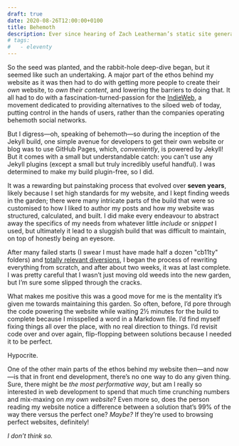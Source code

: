 ```yaml
---
draft: true
date: 2020-08-26T12:00:00+0100
title: Behemoth
description: Ever since hearing of Zach Leatherman’s static site generator, <a href="https://www.11ty.dev/">Eleventy</a>, in 2018, I was entranced, and as much as I still do love Jekyll, my bloated use of it suddenly looked tarnished and worn.
# tags:
#   - eleventy
---
```


So the seed was planted, and the rabbit-hole deep-dive began, but it seemed like such an undertaking. A major part of the ethos behind my website as it was then had to do with getting more people to create their *own* website, to *own their content*, and lowering the barriers to doing that. It all had to do with a fascination-turned-passion for the [IndieWeb](https://indieweb.org/), a movement dedicated to providing alternatives to the siloed web of today, putting control in the hands of users, rather than the companies operating behemoth social networks.

But I digress—oh, speaking of behemoth—so during the inception of the Jekyll build, one simple avenue for developers to get their own website or blog was to use GitHub Pages, which, *conveniently*, is powered by Jekyll! But it comes with a small but understandable catch: you can't use any Jekyll plugins (except a small but truly incredibly useful handful). I was determined to make my build plugin-free, so I did.

It was a rewarding but painstaking process that evolved over **seven years**, likely because I set high standards for my website, and I kept finding weeds in the garden; there were many intricate parts of the build that were so customised to how I liked to author my posts and how my website was structured, calculated, and built. I did make every endeavour to abstract away the specifics of my needs from whatever little *include* or *snippet* I used, but ultimately it lead to a sluggish build that was difficult to maintain, on top of honestly being an eyesore.

After many failed starts (I swear I must have made half a dozen "cb11ty" folders) and [totally relevant diversions](https://chrisburnell.com/projects/), I began the process of rewriting everything from scratch, and after about two weeks, it was at last complete. I was pretty careful that I wasn’t just moving old weeds into the new garden, but I’m sure some slipped through the cracks.

What makes me positive this was a good move for me is the mentality it’s given me towards maintaining this garden. So often, before, I’d pore through the code powering the website while waiting 2½ minutes for the build to complete because I misspelled a word in a Markdown file. I’d find myself fixing things all over the place, with no real direction to things. I’d revisit code over and over again, flip-flopping between solutions because I needed it to be perfect.

Hypocrite.

One of the other main parts of the ethos behind my website then—and now—is that in front end development, there’s no one way to do any given thing. Sure, there might be *the most performative way*, but am I really so interested in web development to spend that much time crunching numbers and mix-maxing on *my own website*? Even more so, does the person reading my website notice a difference between a solution that’s 99% of the way there versus the perfect one? *Maybe?* If they’re used to browsing perfect websites, definitely!

*I don’t think so.*
